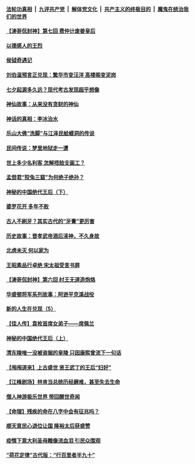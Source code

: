 

####  [法轮功真相](../../../../basic/blob/master/README.md?t=08251131) &nbsp;|&nbsp; [九评共产党](../../../../9ping.md/blob/master/README.md?t=08251131) &nbsp;|&nbsp; [解体党文化](../../../../jtdwh.md/blob/master/README.md?t=08251131)  &nbsp;|&nbsp; [共产主义的终极目的](../../../../gczydzjmd.md/blob/master/README.md?t=08251131) &nbsp;|&nbsp; [魔鬼在统治我们的世界](../../../../mgztzwmdsj.md/blob/master/README.md?t=08251131) 

#### [【涛哥侃封神】第七回 费仲计废姜皇后](../pages/prog647/a102925639.md?t=08251131) 

#### [以德感人的王烈](../pages/prog647/a102925051.md?t=08251131) 

#### [侯钺奇遇记](../pages/prog647/a102925036.md?t=08251131) 

#### [刘伯温预言正兑现：繁华市变汪洋 高楼阁变泥岗](../pages/prog647/a102924868.md?t=08251131) 

#### [七夕起源多久远？现代考古发现超乎想像](../pages/prog647/a102924677.md?t=08251131) 

#### [神仙故事：从来没有贪财的神仙](../pages/prog647/a102923955.md?t=08251131) 

#### [神话的真相：李冰治水](../pages/prog647/a102923942.md?t=08251131) 

#### [乐山大佛“洗脚”与江泽民蛤蟆洞的传说](../pages/prog647/a102923802.md?t=08251131) 

#### [民间传说：梦里地狱走一遭](../pages/prog647/a102923086.md?t=08251131) 

#### [世上多少名利客 怎解捂脸支画工？](../pages/prog647/a102923067.md?t=08251131) 

#### [孟尝君“狡兔三窟”为何绝子绝孙？](../pages/prog647/a102922376.md?t=08251131) 

#### [神秘的中国绝代王后（下）](../pages/prog647/a102922364.md?t=08251131) 

#### [婆罗花开 多年不败](../pages/prog647/a102921589.md?t=08251131) 

#### [古人不刷牙？其实古代的“牙膏”更厉害](../pages/prog647/a102921442.md?t=08251131) 

#### [历史故事：晋孝武帝酒后渎神，不久身故](../pages/prog647/a102921424.md?t=08251131) 

#### [北虏未灭 何以家为](../pages/prog647/a102920590.md?t=08251131) 

#### [王昭素品行卓绝 宋太祖受言书屏](../pages/prog647/a102920585.md?t=08251131) 

#### [【涛哥侃封神】第六回 纣王无道造炮烙](../pages/prog647/a102920485.md?t=08251131) 

#### [华盛顿将军系列故事：阿逊平克溪战役](../pages/prog647/a102920474.md?t=08251131) 

#### [新的人生在兑现（5）](../pages/prog647/a102919768.md?t=08251131) 

#### [【佳人传】袁枚首席女弟子——席佩兰](../pages/prog647/a102919760.md?t=08251131) 

#### [神秘的中国绝代王后（上）](../pages/prog647/a102919750.md?t=08251131) 

#### [清东陵唯一没被盗掘的皇陵 只因康熙曾流下一句话](../pages/prog647/a102918523.md?t=08251131) 

#### [【闱闱道来】上古盛世 贤王武丁的王后“妇好”](../pages/prog647/a102919262.md?t=08251131) 

#### [【江峰剧场】林肯当总统历经磨难，甚至失去生命](../pages/prog647/a102918675.md?t=08251131) 

#### [僧人神游极乐世界 带回醒世奇闻](../pages/prog647/a102918638.md?t=08251131) 

#### [【命理】残疾的命在八字中会有征兆吗？](../pages/prog647/a102918626.md?t=08251131) 

#### [顺天意民心退位让国 隆裕太后获盛赞](../pages/prog647/a102917887.md?t=08251131) 

#### [疫情下意大利圣母雕像流血泪 引民众围观](../pages/prog647/a102917877.md?t=08251131) 

#### [“荷花定律”古代版：“行百里者半九十”](../pages/prog647/a102917076.md?t=08251131) 

